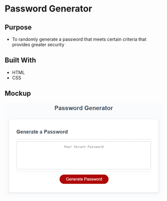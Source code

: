 # Password Generator

## Purpose
* To randomly generate a password that meets certain criteria that provides greater security

## Built With
* HTML
* CSS

## Mockup
<img src="./Develop/assets/images/03-javascript-homework-demo.png">
